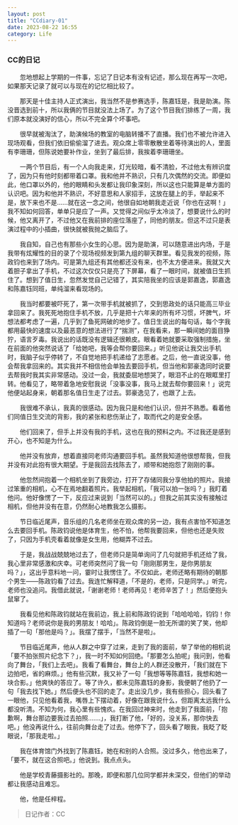 ```yaml
---
layout: post
title: "CCdiary-01"
date: 2023-08-22 16:55
category: Life
---
```


### CC的日记

&emsp;&emsp;忽地想起上学期的一件事，忘记了日记本有没有记述，那么现在再写一次吧，如果那天记录了就可以与现在的记忆相比较了。

&emsp;&emsp;那天是十佳主持人正式演出，我当然不是参赛选手，陈嘉钰是，我是助演。陈没晋选到前十，所以我俩的节目就没法上场了。为了这个节目我们排练了一周，我们原本就没演好的信心，所以不完全算个坏事吧。

&emsp;&emsp;很早就被淘汰了，助演候场的教室的电脑转播不了直播。我们也不被允许进入现场观看，但我们依旧偷偷溜了进去。观众席上零零散散坐着等待演出的人，里面有李珊珊，但陈说她要补作业，坐到了最后排，我挨着李珊珊坐。

&emsp;&emsp;一两个节目后，有一个人向我走来，灯光较暗，看不清脸，不过他太有辨识度了，因为只有他时刻都带着口罩。我和他并不熟识，只有几次偶然的交流。即便如此，他口罩以外的，他的眼睛和头发都让我印象深刻，所以这也只能算是单方面的认识吧。因为和他并不熟识，不好意思和人家招手，这放在腿上的手，举起来不是，放下来也不是......就在这一念之间，他很自如地朝我走近说「你也在这啊！」我不知如何回答，单单只是应了一声。又觉得之间似乎太冷淡了，想要说什么的时候，他又离开了，不过他又在我前排的座位落座了，同他的朋友。但这不过只是表演过程中的小插曲，很快就被我抛之脑后了。

&emsp;&emsp;我自知，自己也有那些小女生的心思。因为是助演，可以随意进出内场，于是我带有炫耀性的目的录了个现场视频发到第九组的聊天群里。看见我发的视频，陈政钧也来到了场内。可是第九组还有其他都还没有来，也不太方便进来。我就又大着胆子拿出了手机，不过这次仅仅只是亮了下屏幕，看了一眼时间，就被值日生抓住了。想到了值日生，忽然发觉自己记错了，其实陪我坐的应该是郭嘉逸，郭嘉逸和陈嘉钰同班，单纯溜来看现场的。

&emsp;&emsp;我当时都要被吓死了，第一次带手机就被抓了，交到思政处的话只能高三毕业拿回来了。我死死地抱住手机不放，几乎是把十六年来的所有坏习惯，坏脾气，坏想法都考虑了一遍，几乎到了鱼死网破的地步了。值日生说出的每句话，每个字我都用最快的速度以及最恶意的想法进行了“揣测”，在我看来，那一瞬间她的面目狰狞，语言歹毒。我说出的话既没有逻辑还很赖皮。眼看着她就要采取强制措施，坐在前面的他突然说话了「给她吧，我等会帮你要回来。」听见他说让我交出手机时，我脑子似乎停转了，不自觉地把手机递给了志愿者。之后，他一直说没事，他会帮我拿回来的。其实我并不相信他会单独去要回手机，但当他和郭豪逸同时说要去帮我时我其实非常感动。没过一会，我就委屈地想哭了，眼泪不止的在眼眶里打转。他看见了，略带着急地安慰我说「没事没事，我马上就去帮你要回来！」说完他便站起身来，朝着那名值日生走了过去。郭豪逸见了，也跟了上去。

&emsp;&emsp;我很难不承认，我真的很感动。因为我只是和他们认识，但并不熟悉。看着他们同值日生交流的背影，我的紧张和悲伤渐止了，取而代之的是安全感。

&emsp;&emsp;他们回来了，但手上并没有我的手机，这也在我的预料之内。不过我还是感到开心，也不知是为什么。

&emsp;&emsp;他并没有放弃，想着直接同老师沟通要回手机。虽然我知道他很想帮我，但我并没有对此抱有很大期望。于是我回去找陈去了，顺带和她抱怨了刚刚的事。

&emsp;&emsp;他忽然间抱着一个相机坐到了我旁边，打开了存储同我分享他拍的照片。我接过笨重的相机，心不在焉地翻着照片。我举起相机，「我可以拍一张吗？」我盯着他问。他好像愣了一下，反应过来说到「当然可以的。」但我之前其实没有接触过相机，但他并没有在意，仍然耐心地教我怎么摄影。

&emsp;&emsp;节日临近尾声，音乐组的几名老师坐在观众席的另一边，我有点害怕不知道怎么去要回手机。陈政钧说他是体育生，他不怕，他帮我要回来，但他也还是失败了，只因为手机壳看着就像是女生用，他糊弄不过去。

&emsp;&emsp;于是，我战战兢兢地过去了，但老师只是简单询问了几句就把手机还给了我，我心里非常感激和庆幸。可老师突然问了我一句「刚刚那男生，是你男朋友吗？」，这出乎意料地一问，霎时让我愣住了。不仅如此，老师还略有期待的朝那个男生——陈政钧看了过去。我连忙解释道，「不是的，老师，只是同学。」听完，老师也没追问。我借此就说，「谢谢老师！老师再见！老师辛苦了！」然后便抱头鼠窜了。

&emsp;&emsp;我看见他和陈政钧就站在我前边，我上前和陈政钧说到「哈哈哈哈，钧钧！你知道吗？老师说你是我的男朋友！哈哈」。陈政钧倒是一脸无所谓的笑了笑，他却插了一句「那他是吗？」。我摆了摆手，「当然不是啦」。

&emsp;&emsp;节目临近尾声，他从人群之中穿了过来，走到了我的面前，举了举他的相机说「要不拍张照片纪念下？」，我一时不知如何回绝。「那要怎么拍呢」我问到，他看向了舞台，「我们上去吧」。我看了看舞台，舞台上的人群还没散开，「我们就在下边拍吧，省的麻烦。」他有些沉默，我又补了一句「我想等等陈嘉钰，我想和她一块合影。」他爽快的答应了。等了许久，都未见陈嘉钰的身影，我便朝了他扔了一句「我去找下她。」然后便头也不回的走了。走出没几步，我有些担心，回头看了一眼他，只见他看着我，嘴唇上下摆动着，好像在跟我说什么，但距离太远我什么都没听清。不知为何，我心里有些愧疚。在我回过神来时，他走到了我面前，「抱歉啊，舞台那边要我过去拍照.......」，我打断了他，「好的，没关系，那你快去吧。」他没再说什么，往前向舞台走了过去。他停下了，回头看了眼我，我眨了眨眼说，「那我走啦。」

&emsp;&emsp;我在体育馆门外找到了陈嘉钰，她在和别的人合照。没过多久，他也出来了，「要不，就在这合照吧。」他说到。我点点头。

&emsp;&emsp;他是学校青藤摄影社的。那晚，即便和那几位同学都并未深交，但他们的举动都让我感动且难忘。

&emsp;&emsp;他，他是任梓程。

> 日记作者：CC